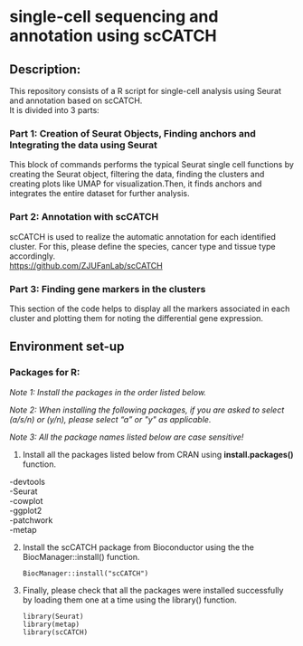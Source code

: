 # single-cell sequencing and annotation using scCATCH

## Description:

This repository consists of a R script for single-cell analysis using Seurat and annotation based on scCATCH.<br/>
It is divided into 3 parts:

### Part 1: Creation of Seurat Objects, Finding anchors and Integrating the data using Seurat
This block of commands performs the typical Seurat single cell functions by creating the Seurat object, filtering the data, finding the clusters and creating plots like UMAP for visualization.Then, it finds anchors and integrates the entire dataset for further analysis. <br/>

### Part 2: Annotation with scCATCH
scCATCH is used to realize the automatic annotation for each identified cluster. For this, please define the species, cancer type and tissue type accordingly.<br/>
https://github.com/ZJUFanLab/scCATCH <br/>

### Part 3: Finding gene markers in the clusters
This section of the code helps to display all the markers associated in each cluster and plotting them for noting the differential gene expression.<br/>


## Environment set-up 

### Packages for R:

   *Note 1:  Install the packages in the order listed below.* <br/>

   *Note 2:  When installing the following packages, if you are asked to select (a/s/n) or (y/n), please select “a” or "y" as applicable.* <br/>

   *Note 3: All the package names listed below are case sensitive!* <br/>

1. Install all the packages listed below from CRAN using **install.packages()** function. <br/>
  
  -devtools <br/>
  -Seurat <br/>
  -cowplot <br/>
  -ggplot2 <br/>
  -patchwork <br/>
  -metap <br/>
 
 
2. Install the scCATCH package from Bioconductor using the the BiocManager::install() function.

   ```
   BiocManager::install("scCATCH")
   ```
   
3. Finally, please check that all the packages were installed successfully by loading them one at a time using the library() function.

   ``` 
   library(Seurat)
   library(metap)
   library(scCATCH)
   ```
       

  
